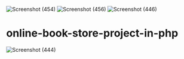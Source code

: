 ![Screenshot (454)](https://user-images.githubusercontent.com/87484675/162678666-92d26a38-be5f-4367-991c-0759ade63ae3.png)
![Screenshot (456)](https://user-images.githubusercontent.com/87484675/162678456-34d6df7f-1f17-49bd-9b0c-64acd199c867.png)
![Screenshot (446)](https://user-images.githubusercontent.com/87484675/162678291-e49b10b9-c480-44dd-9b36-bf4f24d0c754.png)
# online-book-store-project-in-php

![Screenshot (444)](https://user-images.githubusercontent.com/87484675/162678072-3cb0d7c0-84c7-4448-b991-aed296af47ba.png)
